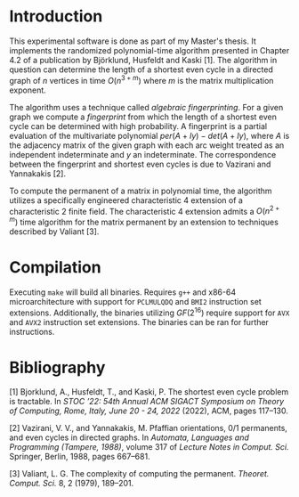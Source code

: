 # Introduction
This experimental software is done as part of my Master's thesis. It implements the randomized polynomial-time algorithm presented in Chapter 4.2 of a publication by Björklund, Husfeldt and Kaski [1]. The algorithm in question can determine the length of a shortest even cycle in a directed graph of $n$ vertices in time $O(n^{3+m})$ where $m$ is the matrix multiplication exponent.

The algorithm uses a technique called *algebraic fingerprinting*. For a given graph we compute a *fingerprint* from which the length of a shortest even cycle can be determined with high probability. A fingerprint is a partial evaluation of the multivariate polynomial $per(A + Iy) - det(A + Iy)$, where $A$ is the adjacency matrix of the given graph with each arc weight treated as an independent indeterminate and $y$ an indeterminate. The correspondence between the fingerprint and shortest even cycles is due to Vazirani and Yannakakis [2].

To compute the permanent of a matrix in polynomial time, the algorithm utilizes a specifically engineered characteristic 4 extension of a characteristic 2 finite field. The characteristic 4 extension admits a $O(n^{2+m})$ time algorithm for the matrix permanent by an extension to techniques described by Valiant [3].

# Compilation
Executing `make` will build all binaries. Requires `g++` and x86-64 microarchitecture with support for `PCLMULQDQ` and `BMI2` instruction set extensions. Additionally, the binaries utilizing $GF(2^{16})$ require support for `AVX` and `AVX2` instruction set extensions. The binaries can be ran for further instructions.

# Bibliography

[1] Bjorklund, A., Husfeldt, T., and Kaski, P. The shortest even
cycle problem is tractable. In *STOC ’22: 54th Annual ACM SIGACT
Symposium on Theory of Computing, Rome, Italy, June 20 - 24, 2022*
(2022), ACM, pages 117–130.

[2] Vazirani, V. V., and Yannakakis, M. Pfaffian orientations, 0/1
permanents, and even cycles in directed graphs. In *Automata, Languages
and Programming (Tampere, 1988)*, volume 317 of *Lecture Notes in
Comput. Sci.* Springer, Berlin, 1988, pages 667–681.

[3] Valiant, L. G. The complexity of computing the permanent. *Theoret.
Comput. Sci.* 8, 2 (1979), 189–201.
